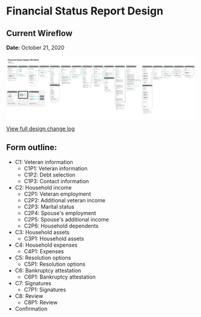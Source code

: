 # Financial Status Report Design

## Current Wireflow
**Date:** October 21, 2020

![V1.1](https://github.com/department-of-veterans-affairs/va.gov-team/blob/master/products/Debt%20Resolution/Financial-Status-Report/assets/fsr-wireflow-1-1.jpg)

[View full design change log](https://github.com/department-of-veterans-affairs/va.gov-team/blob/master/products/Debt%20Resolution/Financial-Status-Report/design/wireflows-change-log.md)

## Form outline:

- C1: Veteran information
  -   C1P1: Veteran information
  -   C1P2: Debt selection
  -   C1P3: Contact information
- C2: Household income
  -   C2P1: Veteran employment
  -   C2P2: Additional veteran income
  -   C2P3: Marital status
  -   C2P4: Spouse's employment
  -   C2P5: Spouse's additional income
  -   C2P6: Household dependents
- C3: Household assets
  -   C3P1: Household assets
- C4: Household expenses
  -   C4P1: Expenses
- C5: Resolution options
  -   C5P1: Resolution options
- C6: Bankruptcy attestation
  -   C6P1: Bankruptcy attestation
- C7: Signatures
  -   C7P1: Signatures
- C8: Review
  -   C8P1: Review
- Confirmation

